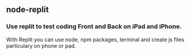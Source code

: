 ## node-replit

### Use replit to test coding Front and Back on iPad and iPhone.

With Replit you can use node, npm packages, terminal and create js files particulary on phone or pad.

